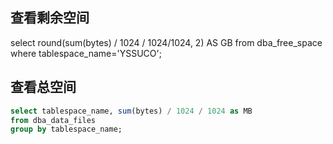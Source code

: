 ## 查看剩余空间

select  round(sum(bytes) / 1024 / 1024/1024, 2) AS GB from dba_free_space where tablespace_name='YSSUCO';

## 查看总空间

```sql
select tablespace_name, sum(bytes) / 1024 / 1024 as MB 
from dba_data_files 
group by tablespace_name;
```